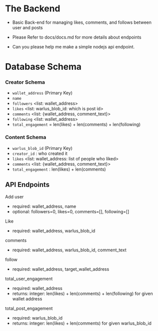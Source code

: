 # The Backend
 - Basic Back-end for managing likes, comments, and follows between user and posts

* Please Refer to docs/docs.md for more details about endpoints

* Can you please help me make a simple nodejs api endpoint.

# Database Schema

### Creator Schema
- `wallet_address` <String> (Primary Key)
- `name` <String>
- `followers` <list: wallet_address>
- `likes` <list: warlus_blob_id: which is post id>
- `comments` <list: {wallet_address, comment_text}>
- `following` <list: wallet_address>
- `total_engagement` <Number> = len(likes) + len(comments) + len(following)


### Content Schema
- `warlus_blob_id` <String> (Primary Key)
- `creator_id` <String>: who created it
- `likes` <list: wallet_address: list of people who liked>
- `comments` <list: {wallet_address, comment_text}>
- `total_engagement` <Number>: len(likes) + len(comments)

## API Endpoints
Add user
 - required: wallet_address, name
 - optional: followers=0, likes=0, comments=[], following=[]

Like
 - required: wallet_address, warlus_blob_id
 
comments
 - required: wallet_address, warlus_blob_id, comment_text

follow
 - required: wallet_address, target_wallet_address

total_user_engagement
 - required: wallet_address
 - returns: integer: len(likes) + len(comments) + len(following) for given wallet address

total_post_engagement
 - required: warlus_blob_id
 - returns: integer: len(likes) + len(comments) for given warlus_blob_id

